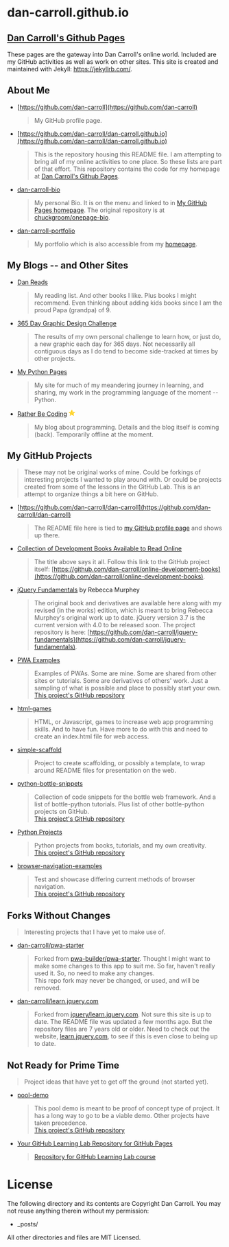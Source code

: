 # dan-carroll.github.io
[Dan Carroll's Github Pages](https://dan-carroll.github.io/)
-------------------------
These pages are the gateway into Dan Carroll's online world. Included are my GitHub activities as well as work on other sites. This site is created and maintained with Jekyll: <https://jekyllrb.com/>.

## About Me

- [https://github.com/dan-carroll](https://github.com/dan-carroll)

   > My GitHub profile page.

- [https://github.com/dan-carroll/dan-carroll.github.io](https://github.com/dan-carroll/dan-carroll.github.io)

   > This is the repository housing this README file. I am attempting to bring all of my online activities to one place. So these lists are part of that effort. This repository contains the code for my homepage at [Dan Carroll's Github Pages](https://dan-carroll.github.io/).

- [dan-carroll-bio](https://github.com/dan-carroll/dan-carroll-bio)

   > My personal Bio. It is on the menu and linked to in [My GitHub Pages homepage](https://dan-carroll.github.io/). The original repository is at [chuckgroom/onepage-bio](https://github.com/chuckgroom/onepage-bio).

- [dan-carroll-portfolio](https://github.com/dan-carroll/dan-carroll-portfolio)

   > My portfolio which is also accessible from my [homepage](https://dan-carroll.github.io/).

## My Blogs -- and Other Sites

- [Dan Reads](https://dan-carroll.github.io/danreads/)

   > My reading list. And other books I like. Plus books I might recommend. Even thinking about adding kids books since I am the proud Papa (grandpa) of 9.

- [365 Day Graphic Design Challenge](https://dan-carroll.github.io/graphic-design-challenge/)

   > The results of my own personal challenge to learn how, or just do, a new graphic each day for 365 days. Not necessarily all contiguous days as I do tend to become side-tracked at times by other projects.

- [My Python Pages](https://dancarroll.pythonanywhere.com/)

   > My site for much of my meandering journey in learning, and sharing, my work in the programming language of the moment -- Python.

- [Rather Be Coding](#) <img src="/assets/img/star.png" width="16">

   > My blog about programming. Details and the blog itself is coming (back). Temporarily offline at the moment.

## My GitHub Projects

   > These may not be original works of mine. Could be forkings of interesting projects I wanted to play around with. Or could be projects created from some of the lessons in the GitHub Lab. This is an attempt to organize things a bit here on GitHub.

- [https://github.com/dan-carroll/dan-carroll](https://github.com/dan-carroll/dan-carroll)
   > The README file here is tied to [my GitHub profile page](https://github.com/dan-carroll) and shows up there.

- [Collection of Development Books Available to Read Online](https://dan-carroll.github.io/online-development-books/)

   > The title above says it all. Follow this link to the GitHub project itself: [https://github.com/dan-carroll/online-development-books](https://github.com/dan-carroll/online-development-books).

- [jQuery Fundamentals](https://dan-carroll.github.io/jquery-fundamentals/) by Rebecca Murphey

   > The original book and derivatives are available here along with my revised (in the works) edition, which is meant to bring Rebecca Murphey's original work up to date. jQuery version 3.7 is the current version with 4.0 to be released soon. The project repository is here: [https://github.com/dan-carroll/jquery-fundamentals](https://github.com/dan-carroll/jquery-fundamentals).

- [PWA Examples](https://dan-carroll.github.io/pwa-examples/)

   > Examples of PWAs. Some are mine. Some are shared from other sites or tutorials. Some are derivatives of others' work. Just a sampling of what is possible and place to possibly start your own.  
   > [This project's GitHub repository](https://github.com/dan-carroll/pwa-examples)

- [html-games](https://github.com/dan-carroll/html-games)

   > HTML, or Javascript, games to increase web app programming skills. And to have fun. Have more to do with this and need to create an index.html file for web access.

- [simple-scaffold](https://github.com/dan-carroll/simple-scaffold)

   > Project to create scaffolding, or possibly a template, to wrap around README files for presentation on the web.

- [python-bottle-snippets](https://dan-carroll.github.io/python-bottle-snippets/)

   > Collection of code snippets for the bottle web framework. And a list of bottle-python tutorials. Plus list of other bottle-python projects on GitHub.  
   > [This project's GitHub repository](https://github.com/dan-carroll/python-bottle-snippets)

- [Python Projects](https://dan-carroll.github.io/python-projects/)

   > Python projects from books, tutorials, and my own creativity.  
   > [This project's GitHub repository](https://github.com/dan-carroll/python-projects)

- [browser-navigation-examples](https://dan-carroll.github.io/navigation-examples/)

   > Test and showcase differing current methods of browser navigation.  
   > [This project's GitHub repository](https://github.com/dan-carroll/navigation-examples)

## Forks Without Changes

> Interesting projects that I have yet to make use of.

- [dan-carroll/pwa-starter](https://github.com/dan-carroll/pwa-starter)

   > Forked from [pwa-builder/pwa-starter](https://github.com/pwa-builder/pwa-starter). Thought I might want to make some changes to this app to suit me. So far, haven't really used it. So, no need to make any changes.  
   > This repo fork may never be changed, or used, and will be removed.

- [dan-carroll/learn.jquery.com](https://github.com/dan-carroll/learn.jquery.com)

   > Forked from [jquery/learn.jquery.com](https://github.com/jquery/learn.jquery.com). Not sure this site is up to date. The README file was updated a few months ago. But the repository files are 7 years old or older. Need to check out the website, [learn.jquery.com](https://learn.jquery.com/), to see if this is even close to being up to date.

## Not Ready for Prime Time

> Project ideas that have yet to get off the ground (not started yet).

- [pool-demo](https://github.com/dan-carroll/pool-demo)

   > This pool demo is meant to be proof of concept type of project. It has a long way to go to be a viable demo. Other projects have taken precedence.  
   > [This project's GitHub repository](https://github.com/dan-carroll/pool-demo)

- [Your GitHub Learning Lab Repository for GitHub Pages](https://dan-carroll.github.io/github-pages-with-jekyll/)

   > [Repository for GitHub Learning Lab course](https://github.com/dan-carroll/github-pages-with-jekyll)



# License

The following directory and its contents are Copyright Dan Carroll. You may not reuse anything therein without my permission:

* _posts/

All other directories and files are MIT Licensed.

